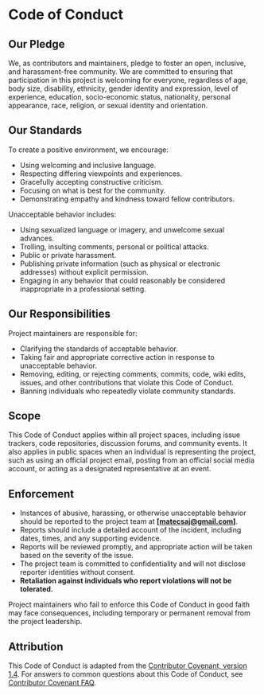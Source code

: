 # Code of Conduct

## Our Pledge

We, as contributors and maintainers, pledge to foster an open, inclusive, and harassment-free community. We are committed to ensuring that participation in this project is welcoming for everyone, regardless of age, body size, disability, ethnicity, gender identity and expression, level of experience, education, socio-economic status, nationality, personal appearance, race, religion, or sexual identity and orientation.

## Our Standards

To create a positive environment, we encourage:
- Using welcoming and inclusive language.
- Respecting differing viewpoints and experiences.
- Gracefully accepting constructive criticism.
- Focusing on what is best for the community.
- Demonstrating empathy and kindness toward fellow contributors.

Unacceptable behavior includes:
- Using sexualized language or imagery, and unwelcome sexual advances.
- Trolling, insulting comments, personal or political attacks.
- Public or private harassment.
- Publishing private information (such as physical or electronic addresses) without explicit permission.
- Engaging in any behavior that could reasonably be considered inappropriate in a professional setting.

## Our Responsibilities

Project maintainers are responsible for:
- Clarifying the standards of acceptable behavior.
- Taking fair and appropriate corrective action in response to unacceptable behavior.
- Removing, editing, or rejecting comments, commits, code, wiki edits, issues, and other contributions that violate this Code of Conduct.
- Banning individuals who repeatedly violate community standards.

## Scope

This Code of Conduct applies within all project spaces, including issue trackers, code repositories, discussion forums, and community events. It also applies in public spaces when an individual is representing the project, such as using an official project email, posting from an official social media account, or acting as a designated representative at an event.

## Enforcement

- Instances of abusive, harassing, or otherwise unacceptable behavior should be reported to the project team at **[matecsaj@gmail.com]**.
- Reports should include a detailed account of the incident, including dates, times, and any supporting evidence.
- Reports will be reviewed promptly, and appropriate action will be taken based on the severity of the issue.
- The project team is committed to confidentiality and will not disclose reporter identities without consent.
- **Retaliation against individuals who report violations will not be tolerated.**

Project maintainers who fail to enforce this Code of Conduct in good faith may face consequences, including temporary or permanent removal from the project leadership.

## Attribution

This Code of Conduct is adapted from the [Contributor Covenant, version 1.4](https://www.contributor-covenant.org/version/1/4/code-of-conduct.html).
For answers to common questions about this Code of Conduct, see [Contributor Covenant FAQ](https://www.contributor-covenant.org/faq).
